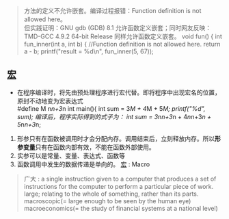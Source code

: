 > 方法的定义不允许嵌套。编译过程报错：Function definition is not allowed here。   
但实践证明：GNU gdb (GDB) 8.1 允许函数定义嵌套；同时网友反映：TMD-GCC 4.9.2 64-bit Release 同样允许函数定义嵌套。
void fun() {
    int fun_inner(int a, int b) { //Function definition is not allowed here.
        return a - b;
    printf("result = %d\n", fun_inner(5, 67));
## [宏](#宏)
- 在程序编译时，将先由预处理程序进行宏代替。即将程序中出现宏名的位置，原封不动地变为宏表达式  
#define M n*n+3*n
int main(){
    int sum = 3*M + 4*M + 5*M;
    printf("%d", sum);
编译后，程序实际得到的式子为：
    int sum = 3*n*n+3*n + 4*n*n+3*n + 5*n*n+3*n;
1) 形参只有在函数被调用时才会分配内存。调用结束后，立刻释放内存。所以**形参变量**只有在函数内部有效，不能在函数外部使用。
2) 实参可以是常量、变量、表达式、函数等
3) 函数调用中发生的数据传递是单向的。
[宏](@宏) : Macro  
> 广大 : a single instruction given to a computer that produces a set of instructions for the computer to perform a particular piece of work.  
large; relating to the whole of something, rather than its parts.  
macroscopic(= large enough to be seen by the human eye)  
macroeconomics(= the study of financial systems at a national level)
